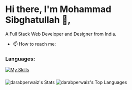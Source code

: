 # Hi there, I'm Mohammad Sibghatullah 👋,
A Full Stack Web Developer and Designer from India.

- 📫 How to reach me:

### Languages:

[![My Skills](https://skillicons.dev/icons?i=html,css,sass,js,mongodb,express,react,redux,nodejs)](https://skillicons.dev)

###

![darabperwaiz's Stats](https://github-readme-stats.vercel.app/api?username=darabperwaiz&theme=tokyonight&show_icons=true&hide_border=true&count_private=true)
![darabperwaiz's Top Languages](https://github-readme-stats.vercel.app/api/top-langs/?username=darabperwaiz&theme=vue-dark&show_icons=true&hide_border=false&layout=compact)


<!--

**darabperwaiz/darabperwaiz** is a ✨ _special_ ✨ repository because its `README.md` (this file) appears on your GitHub profile.

Here are some ideas to get you started:

- 🔭 I’m currently working on ...
- 🌱 I’m currently learning ...
- 👯 I’m looking to collaborate on ...
- 🤔 I’m looking for help with ...
- 💬 Ask me about ...
- 📫 How to reach me: ...
- 😄 Pronouns: ...
- ⚡ Fun fact: ...
-->
